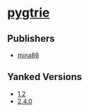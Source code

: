 # [pygtrie](https://pypi.org/project/pygtrie)



## Publishers
- [mina86](https://pypi.org/user/mina86)


## Yanked Versions
- [1.2](https://pypi.org/project/pygtrie/1.2)
- [2.4.0](https://pypi.org/project/pygtrie/2.4.0)
 